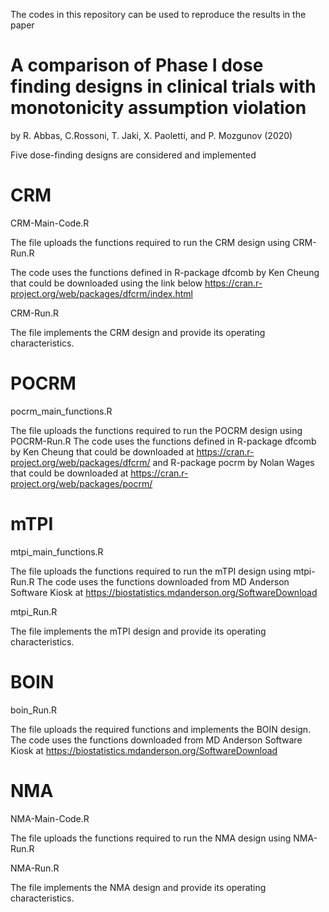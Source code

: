 The codes in this repository can be used to reproduce the results in the paper

# A comparison of Phase I dose finding designs in clinical trials with monotonicity assumption violation

by R. Abbas, C.Rossoni, T. Jaki, X. Paoletti, and P. Mozgunov (2020)

Five dose-finding designs are considered and implemented


# CRM

CRM-Main-Code.R

The file uploads the functions required to run the CRM design using CRM-Run.R

The code uses the functions defined in R-package dfcomb by Ken Cheung that could be downloaded using the link below
https://cran.r-project.org/web/packages/dfcrm/index.html

CRM-Run.R

The file implements the CRM design and provide its operating characteristics.



# POCRM

pocrm_main_functions.R

The file uploads the functions required to run the POCRM design using POCRM-Run.R
The code uses the functions defined in R-package dfcomb by Ken Cheung that could be downloaded at
https://cran.r-project.org/web/packages/dfcrm/ and R-package pocrm by Nolan Wages that could be downloaded at https://cran.r-project.org/web/packages/pocrm/

# mTPI

mtpi_main_functions.R

The file uploads the functions required to run the mTPI design using mtpi-Run.R
The code uses the functions downloaded from MD Anderson Software Kiosk at https://biostatistics.mdanderson.org/SoftwareDownload

mtpi_Run.R

The file implements the mTPI design and provide its operating characteristics.

# BOIN

boin_Run.R

The file uploads the required functions and implements the BOIN design. The code uses the functions downloaded from MD Anderson Software Kiosk at https://biostatistics.mdanderson.org/SoftwareDownload


# NMA

NMA-Main-Code.R

The file uploads the functions required to run the NMA design using NMA-Run.R

NMA-Run.R

The file implements the NMA design and provide its operating characteristics.


